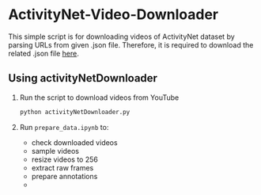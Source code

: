 # ActivityNet-Video-Downloader

This simple script is for downloading videos of ActivityNet dataset by parsing URLs from given .json file. Therefore, it is required to download the related .json file [here](http://activity-net.org/download.html).

## Using activityNetDownloader

1. Run the script to download videos from YouTube
	``` bash
	python activityNetDownloader.py
	```

2. Run `prepare_data.ipynb` to:
   * check downloaded videos
   * sample videos 
   * resize videos to 256
   * extract raw frames
   * prepare annotations
   * 
